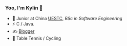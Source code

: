 ### Yoo, I'm Kylin 👋

- 🍻 Junior at China [UESTC](https://www.uestc.edu.cn/), _BSc in Software Engineering_
- ⚡ C / Java.
- ✍️ [Blogger](http://kyl1n.top/)
- 🏃 Table Tennis / Cycling
